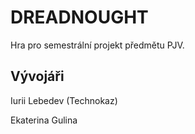 # DREADNOUGHT

Hra pro semestrální projekt předmětu PJV.

## Vývojáři

Iurii Lebedev (Technokaz)

Ekaterina Gulina
